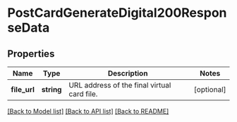 # PostCardGenerateDigital200ResponseData

## Properties
Name | Type | Description | Notes
------------ | ------------- | ------------- | -------------
**file_url** | **string** | URL address of the final virtual card file. | [optional] 

[[Back to Model list]](../../README.md#documentation-for-models) [[Back to API list]](../../README.md#documentation-for-api-endpoints) [[Back to README]](../../README.md)

